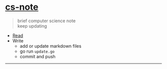 # [cs-note](content)
> brief computer science note  
> keep updating  

* [Read](content)
* Write
    * add or update markdown files
    * go run `update.go`
    * commit and push

---
